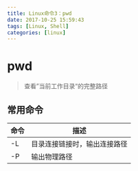 ```yaml
---
title: Linux命令3：pwd
date: 2017-10-25 15:59:43
tags: [Linux, Shell]
categories: [linux]
---
```


# pwd

> 查看”当前工作目录“的完整路径

## 常用命令

命令 | 描述
---- | ----
-L | 目录连接链接时，输出连接路径
-P | 输出物理路径
